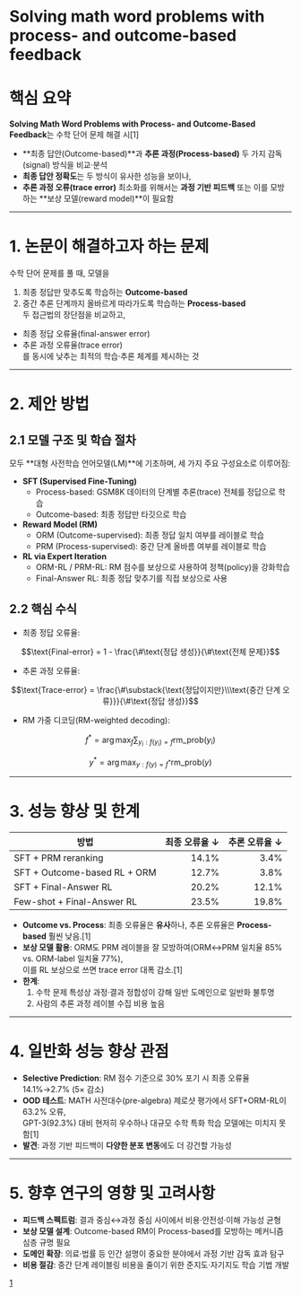 # Solving math word problems with process- and outcome-based feedback
# 핵심 요약

**Solving Math Word Problems with Process- and Outcome-Based Feedback**는 수학 단어 문제 해결 시[1]
-  **최종 답안(Outcome-based)**과 **추론 과정(Process-based)** 두 가지 감독(signal) 방식을 비교·분석  
-  **최종 답안 정확도**는 두 방식이 유사한 성능을 보이나,  
-  **추론 과정 오류(trace error)** 최소화를 위해서는 **과정 기반 피드백** 또는 이를 모방하는 **보상 모델(reward model)**이 필요함  

***

# 1. 논문이 해결하고자 하는 문제

수학 단어 문제를 풀 때, 모델을  
1) 최종 정답만 맞추도록 학습하는 **Outcome-based**  
2) 중간 추론 단계까지 올바르게 따라가도록 학습하는 **Process-based**  
두 접근법의 장단점을 비교하고,  
- 최종 정답 오류율(final-answer error)  
- 추론 과정 오류율(trace error)  
를 동시에 낮추는 최적의 학습·추론 체계를 제시하는 것  

***

# 2. 제안 방법

## 2.1 모델 구조 및 학습 절차

모두 **대형 사전학습 언어모델(LM)**에 기초하며, 세 가지 주요 구성요소로 이루어짐:  
- **SFT (Supervised Fine-Tuning)**  
  -  Process-based: GSM8K 데이터의 단계별 추론(trace) 전체를 정답으로 학습  
  -  Outcome-based: 최종 정답만 타깃으로 학습  
- **Reward Model (RM)**  
  -  ORM (Outcome-supervised): 최종 정답 일치 여부를 레이블로 학습  
  -  PRM (Process-supervised): 중간 단계 올바름 여부를 레이블로 학습  
- **RL via Expert Iteration**  
  -  ORM-RL / PRM-RL: RM 점수를 보상으로 사용하여 정책(policy)을 강화학습  
  -  Final-Answer RL: 최종 정답 맞추기를 직접 보상으로 사용  

## 2.2 핵심 수식

-  최종 정답 오류율:  

```math
\text{Final-error} = 1 - \frac{\#\text{정답 생성}}{\#\text{전체 문제}}
```

-  추론 과정 오류율:  

```math
\text{Trace-error} = \frac{\#\substack{\text{정답이지만}\\\text{중간 단계 오류}}}{\#\text{정답 생성}}
```  

-  RM 가중 디코딩(RM-weighted decoding):  

```math
f^* =\arg\max_f \sum_{y_i:f(y_i)=f}\text{rm\_prob}(y_i)
```

```math
y^* =\arg\max_{y:f(y)=f^*} \text{rm\_prob}(y)
``` 

***

# 3. 성능 향상 및 한계

| 방법                         | 최종 오류율 ↓ | 추론 오류율 ↓ |
|-----------------------------|-------------:|-------------:|
| SFT + PRM reranking         | 14.1%       | 3.4%        |
| SFT + Outcome-based RL + ORM| 12.7%       | 3.8%        |
| SFT + Final-Answer RL       | 20.2%       | 12.1%       |
| Few-shot + Final-Answer RL  | 23.5%       | 19.8%       |

- **Outcome vs. Process**: 최종 오류율은 **유사**하나, 추론 오류율은 **Process-based** 훨씬 낮음.[1]
- **보상 모델 활용**: ORM도 PRM 레이블을 잘 모방하여(ORM↔PRM 일치율 85% vs. ORM-label 일치율 77%),  
  이를 RL 보상으로 쓰면 trace error 대폭 감소.[1]
- **한계**:  
  1) 수학 문제 특성상 과정·결과 정합성이 강해 일반 도메인으로 일반화 불투명  
  2) 사람의 추론 과정 레이블 수집 비용 높음  

***

# 4. 일반화 성능 향상 관점

- **Selective Prediction**: RM 점수 기준으로 30% 포기 시 최종 오류율 14.1%→2.7% (5× 감소)  
- **OOD 테스트**: MATH 사전대수(pre-algebra) 제로샷 평가에서 SFT+ORM-RL이 63.2% 오류,  
  GPT-3(92.3%) 대비 현저히 우수하나 대규모 수학 특화 학습 모델에는 미치지 못함[1]
- **발견**: 과정 기반 피드백이 **다양한 분포 변동**에도 더 강건할 가능성  

***

# 5. 향후 연구의 영향 및 고려사항

- **피드백 스펙트럼**: 결과 중심↔과정 중심 사이에서 비용·안전성·이해 가능성 균형  
- **보상 모델 설계**: Outcome-based RM이 Process-based를 모방하는 메커니즘 심층 규명 필요  
- **도메인 확장**: 의료·법률 등 인간 설명이 중요한 분야에서 과정 기반 감독 효과 탐구  
- **비용 절감**: 중간 단계 레이블링 비용을 줄이기 위한 준지도·자기지도 학습 기법 개발

[1](https://ppl-ai-file-upload.s3.amazonaws.com/web/direct-files/attachments/22370781/9b4a3b5b-f7dc-4d4f-9a9d-085d3fbb2f77/2211.14275v1.pdf)
